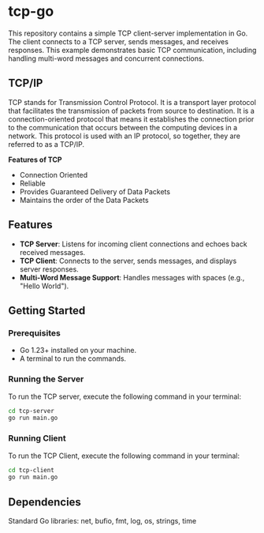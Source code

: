 # tcp-go

This repository contains a simple TCP client-server implementation in Go. The client connects to a TCP server, sends messages, and receives responses. This example demonstrates basic TCP communication, including handling multi-word messages and concurrent connections.

## TCP/IP
TCP stands for Transmission Control Protocol. It is a transport layer protocol that facilitates the transmission of packets from source to destination. It is a connection-oriented protocol that means it establishes the connection prior to the communication that occurs between the computing devices in a network. This protocol is used with an IP protocol, so together, they are referred to as a TCP/IP.

**Features of TCP**
- Connection Oriented
- Reliable
- Provides Guaranteed Delivery of Data Packets
- Maintains the order of the Data Packets

## Features

- **TCP Server**: Listens for incoming client connections and echoes back received messages.
- **TCP Client**: Connects to the server, sends messages, and displays server responses.
- **Multi-Word Message Support**: Handles messages with spaces (e.g., "Hello World").

## Getting Started

### Prerequisites

- Go 1.23+ installed on your machine.
- A terminal to run the commands.

### Running the Server

To run the TCP server, execute the following command in your terminal:

```bash
cd tcp-server
go run main.go
```

### Running Client

To run the TCP Client, execute the following command in your terminal:

```bash
cd tcp-client
go run main.go
```

## Dependencies
Standard Go libraries: net, bufio, fmt, log, os, strings, time